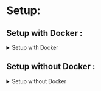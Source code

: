 # Setup:

## Setup with Docker :

<details>

<summary>Setup with Docker</summary>

- Put your Gemini API and JWT key

- For 1st time setup run below command

```
docker-compose up --build
```

- After that for running again run

```
docker-compose run --rm db-setup
```

- User login email and password :
  - Admin :
    - Email : "admin@gmail.com"
    - Password : "1234"
  - Creator :
    - Email : "jane@gmail.com"
    - Password : "1234"
  - Solver :
    - Email : "john@gmail.com"
    - Password : "1234"

</details>

## Setup without Docker :

<details>
<summary>Setup without Docker</summary>

### Setup Backend:

```
cd backend
npm i
```

### Setup Database:

- postgres database

* Create .env file in bankend folder like .env.sample
* Run this command

```
cd backend
db:setup
```

### Setup Frontend:

```
cd frontend
npm i
```

# Run Application

terminal 1

```
cd frontend
npm run start
```

terminal 2

```
cd backend
npm run dev
```

</details>

